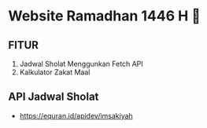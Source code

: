# Website Ramadhan 1446 H 🌙

## FITUR
1. Jadwal Sholat Menggunkan Fetch API 
2. Kalkulator Zakat Maal

## API Jadwal Sholat
- https://equran.id/apidev/imsakiyah


